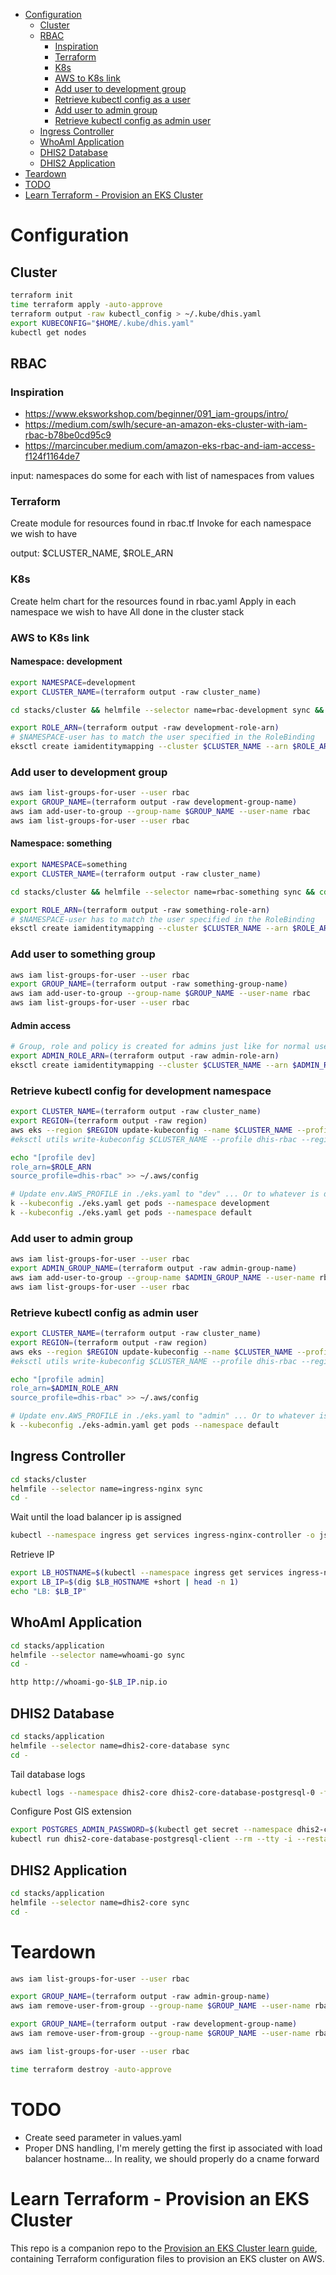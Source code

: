<!-- START doctoc generated TOC please keep comment here to allow auto update -->
<!-- DON'T EDIT THIS SECTION, INSTEAD RE-RUN doctoc TO UPDATE -->


- [Configuration](#configuration)
  - [Cluster](#cluster)
  - [RBAC](#rbac)
    - [Inspiration](#inspiration)
    - [Terraform](#terraform)
    - [K8s](#k8s)
    - [AWS to K8s link](#aws-to-k8s-link)
    - [Add user to development group](#add-user-to-development-group)
    - [Retrieve kubectl config as a user](#retrieve-kubectl-config-as-a-user)
    - [Add user to admin group](#add-user-to-admin-group)
    - [Retrieve kubectl config as admin user](#retrieve-kubectl-config-as-admin-user)
  - [Ingress Controller](#ingress-controller)
  - [WhoAmI Application](#whoami-application)
  - [DHIS2 Database](#dhis2-database)
  - [DHIS2 Application](#dhis2-application)
- [Teardown](#teardown)
- [TODO](#todo)
- [Learn Terraform - Provision an EKS Cluster](#learn-terraform---provision-an-eks-cluster)

<!-- END doctoc generated TOC please keep comment here to allow auto update -->

# Configuration
## Cluster
```bash
terraform init
time terraform apply -auto-approve
terraform output -raw kubectl_config > ~/.kube/dhis.yaml
export KUBECONFIG="$HOME/.kube/dhis.yaml"
kubectl get nodes
```

## RBAC
### Inspiration
* https://www.eksworkshop.com/beginner/091_iam-groups/intro/
* https://medium.com/swlh/secure-an-amazon-eks-cluster-with-iam-rbac-b78be0cd95c9
* https://marcincuber.medium.com/amazon-eks-rbac-and-iam-access-f124f1164de7

input: namespaces
do some for each with list of namespaces from values

### Terraform
Create module for resources found in rbac.tf
Invoke for each namespace we wish to have

output: $CLUSTER_NAME, $ROLE_ARN

### K8s
Create helm chart for the resources found in rbac.yaml
Apply in each namespace we wish to have
All done in the cluster stack

### AWS to K8s link
#### Namespace: development
```bash
export NAMESPACE=development
export CLUSTER_NAME=(terraform output -raw cluster_name)

cd stacks/cluster && helmfile --selector name=rbac-development sync && cd -

export ROLE_ARN=(terraform output -raw development-role-arn)
# $NAMESPACE-user has to match the user specified in the RoleBinding
eksctl create iamidentitymapping --cluster $CLUSTER_NAME --arn $ROLE_ARN --username $NAMESPACE-user
```

### Add user to development group
```bash
aws iam list-groups-for-user --user rbac
export GROUP_NAME=(terraform output -raw development-group-name)
aws iam add-user-to-group --group-name $GROUP_NAME --user-name rbac
aws iam list-groups-for-user --user rbac
```

#### Namespace: something
```bash
export NAMESPACE=something
export CLUSTER_NAME=(terraform output -raw cluster_name)

cd stacks/cluster && helmfile --selector name=rbac-something sync && cd -

export ROLE_ARN=(terraform output -raw something-role-arn)
# $NAMESPACE-user has to match the user specified in the RoleBinding
eksctl create iamidentitymapping --cluster $CLUSTER_NAME --arn $ROLE_ARN --username $NAMESPACE-user
```

### Add user to something group
```bash
aws iam list-groups-for-user --user rbac
export GROUP_NAME=(terraform output -raw something-group-name)
aws iam add-user-to-group --group-name $GROUP_NAME --user-name rbac
aws iam list-groups-for-user --user rbac
```

#### Admin access
```bash
# Group, role and policy is created for admins just like for normal users but the admin role is associated with the existing user "admin" and the group "system:masters"
export ADMIN_ROLE_ARN=(terraform output -raw admin-role-arn)
eksctl create iamidentitymapping --cluster $CLUSTER_NAME --arn $ADMIN_ROLE_ARN --username admin --group system:masters
```

### Retrieve kubectl config for development namespace
```bash
export CLUSTER_NAME=(terraform output -raw cluster_name)
export REGION=(terraform output -raw region)
aws eks --region $REGION update-kubeconfig --name $CLUSTER_NAME --profile dhis-rbac --kubeconfig ./eks.yaml
#eksctl utils write-kubeconfig $CLUSTER_NAME --profile dhis-rbac --region $REGION --kubeconfig ./eks.yaml

echo "[profile dev]
role_arn=$ROLE_ARN
source_profile=dhis-rbac" >> ~/.aws/config

# Update env.AWS_PROFILE in ./eks.yaml to "dev" ... Or to whatever is defined in ~/.aws/config 
k --kubeconfig ./eks.yaml get pods --namespace development
k --kubeconfig ./eks.yaml get pods --namespace default
```

### Add user to admin group
```bash
aws iam list-groups-for-user --user rbac
export ADMIN_GROUP_NAME=(terraform output -raw admin-group-name)
aws iam add-user-to-group --group-name $ADMIN_GROUP_NAME --user-name rbac
aws iam list-groups-for-user --user rbac
```

### Retrieve kubectl config as admin user
```bash
export CLUSTER_NAME=(terraform output -raw cluster_name)
export REGION=(terraform output -raw region)
aws eks --region $REGION update-kubeconfig --name $CLUSTER_NAME --profile dhis-rbac --kubeconfig ./eks-admin.yaml
#eksctl utils write-kubeconfig $CLUSTER_NAME --profile dhis-rbac --region $REGION --kubeconfig ./eks-admin.yaml

echo "[profile admin]
role_arn=$ADMIN_ROLE_ARN
source_profile=dhis-rbac" >> ~/.aws/config

# Update env.AWS_PROFILE in ./eks.yaml to "admin" ... Or to whatever is defined in ~/.aws/config 
k --kubeconfig ./eks-admin.yaml get pods --namespace default
```

## Ingress Controller
```bash
cd stacks/cluster
helmfile --selector name=ingress-nginx sync
cd -
```

Wait until the load balancer ip is assigned
```bash
kubectl --namespace ingress get services ingress-nginx-controller -o jsonpath="{.status.loadBalancer.ingress[0].hostname}"
```

Retrieve IP
```bash
export LB_HOSTNAME=$(kubectl --namespace ingress get services ingress-nginx-controller -o jsonpath="{.status.loadBalancer.ingress[0].hostname}")
export LB_IP=$(dig $LB_HOSTNAME +short | head -n 1)
echo "LB: $LB_IP"
```

## WhoAmI Application
```bash
cd stacks/application
helmfile --selector name=whoami-go sync
cd -

http http://whoami-go-$LB_IP.nip.io
```

## DHIS2 Database
```bash
cd stacks/application
helmfile --selector name=dhis2-core-database sync
cd -
```

Tail database logs
```bash
kubectl logs --namespace dhis2-core dhis2-core-database-postgresql-0 -f
```

Configure Post GIS extension
```bash
export POSTGRES_ADMIN_PASSWORD=$(kubectl get secret --namespace dhis2-core dhis2-core-database-postgresql -o jsonpath="{.data.postgresql-postgres-password}" | base64 --decode)
kubectl run dhis2-core-database-postgresql-client --rm --tty -i --restart='Never' --namespace dhis2-core --image docker.io/bitnami/postgresql:10 --env="PGPASSWORD=$POSTGRES_ADMIN_PASSWORD" --command -- /bin/sh -c 'echo "create extension postgis; \dx;" | psql --host dhis2-core-database-postgresql -U postgres -d dhis2 -p 5432'
```

## DHIS2 Application
```bash
cd stacks/application
helmfile --selector name=dhis2-core sync
cd -
```

# Teardown
```bash
aws iam list-groups-for-user --user rbac

export GROUP_NAME=(terraform output -raw admin-group-name)
aws iam remove-user-from-group --group-name $GROUP_NAME --user-name rbac

export GROUP_NAME=(terraform output -raw development-group-name)
aws iam remove-user-from-group --group-name $GROUP_NAME --user-name rbac

aws iam list-groups-for-user --user rbac

time terraform destroy -auto-approve
```

# TODO
* Create seed parameter in values.yaml
* Proper DNS handling, I'm merely getting the first ip associated with load balancer hostname... In reality, we should properly do a cname forward

# Learn Terraform - Provision an EKS Cluster

This repo is a companion repo to the [Provision an EKS Cluster learn guide](https://learn.hashicorp.com/terraform/kubernetes/provision-eks-cluster), containing
Terraform configuration files to provision an EKS cluster on AWS.
